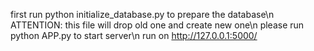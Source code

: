 first run python initialize_database.py to prepare the database\n
ATTENTION: this file will drop old one and create new one\n
please run python APP.py to start server\n
run on http://127.0.0.1:5000/
